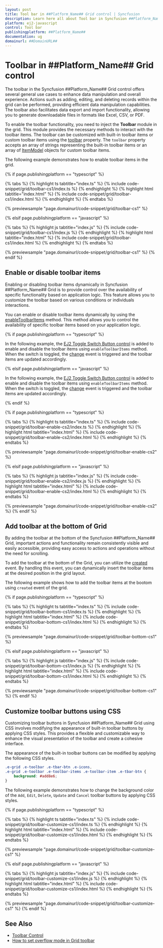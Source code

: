 ```yaml
---
layout: post
title: Tool bar in ##Platform_Name## Grid control | Syncfusion
description: Learn here all about Tool bar in Syncfusion ##Platform_Name## Grid control of Syncfusion Essential JS 2 and more.
platform: ej2-javascript
control: Tool bar 
publishingplatform: ##Platform_Name##
documentation: ug
domainurl: ##DomainURL##
---
```


# Toolbar in ##Platform_Name## Grid control

The toolbar in the Syncfusion ##Platform_Name## Grid control offers several general use cases to enhance data manipulation and overall experience. Actions such as adding, editing, and deleting records within the grid can be performed, providing efficient data manipulation capabilities. The toolbar also facilitates data export and import functionality, allowing you to generate downloadable files in formats like Excel, CSV, or PDF. 

To enable the toolbar functionality, you need to inject the **Toolbar** module in the grid. This module provides the necessary methods to interact with the toolbar items. The toolbar can be customized with built-in toolbar items or custom toolbar items using the [toolbar](../../api/grid/#toolbar) property. The `toolbar` property accepts an array of strings representing the built-in toolbar items or an array of [ItemModel](../../api/toolbar/itemModel) objects for custom toolbar items.

The following example demonstrates how to enable toolbar items in the grid.

{% if page.publishingplatform == "typescript" %}

 {% tabs %}
{% highlight ts tabtitle="index.ts" %}
{% include code-snippet/grid/toolbar-cs1/index.ts %}
{% endhighlight %}
{% highlight html tabtitle="index.html" %}
{% include code-snippet/grid/toolbar-cs1/index.html %}
{% endhighlight %}
{% endtabs %}
        
{% previewsample "page.domainurl/code-snippet/grid/toolbar-cs1" %}

{% elsif page.publishingplatform == "javascript" %}

{% tabs %}
{% highlight js tabtitle="index.js" %}
{% include code-snippet/grid/toolbar-cs1/index.js %}
{% endhighlight %}
{% highlight html tabtitle="index.html" %}
{% include code-snippet/grid/toolbar-cs1/index.html %}
{% endhighlight %}
{% endtabs %}

{% previewsample "page.domainurl/code-snippet/grid/toolbar-cs1" %}
{% endif %}

## Enable or disable toolbar items

Enabling or disabling toolbar items dynamically in Syncfusion ##Platform_Name## Grid is to provide control over the availability of specific functionality based on application logic. This feature allows you to customize the toolbar based on various conditions or individuals interactions. 

You can enable or disable toolbar items dynamically by using the [enableToolbarItems](../../api/grid/#enabletoolbaritems) method. This method allows you to control the availability of specific toolbar items based on your application logic.

{% if page.publishingplatform == "typescript" %}
 
In the following example, the [EJ2 Toggle Switch Button control](../../switch/getting-started) is added to enable and disable the toolbar items using `enableToolbarItems` method. When the switch is toggled, the [change](../../api/switch/#change) event is triggered and the toolbar items are updated accordingly.

 {% elsif page.publishingplatform == "javascript" %}
 
In the following example, the [EJ2 Toggle Switch Button control](../../switch/es5-getting-started) is added to enable and disable the toolbar items using `enableToolbarItems` method. When the switch is toggled, the [change](../../api/switch/#change) event is triggered and the toolbar items are updated accordingly.

{% endif %}

{% if page.publishingplatform == "typescript" %}

 {% tabs %}
{% highlight ts tabtitle="index.ts" %}
{% include code-snippet/grid/toolbar-enable-cs2/index.ts %}
{% endhighlight %}
{% highlight html tabtitle="index.html" %}
{% include code-snippet/grid/toolbar-enable-cs2/index.html %}
{% endhighlight %}
{% endtabs %}
        
{% previewsample "page.domainurl/code-snippet/grid/toolbar-enable-cs2" %}

{% elsif page.publishingplatform == "javascript" %}

{% tabs %}
{% highlight js tabtitle="index.js" %}
{% include code-snippet/grid/toolbar-enable-cs2/index.js %}
{% endhighlight %}
{% highlight html tabtitle="index.html" %}
{% include code-snippet/grid/toolbar-enable-cs2/index.html %}
{% endhighlight %}
{% endtabs %}

{% previewsample "page.domainurl/code-snippet/grid/toolbar-enable-cs2" %}
{% endif %}

## Add toolbar at the bottom of Grid

By adding the toolbar at the bottom of the Syncfusion ##Platform_Name## Grid, important actions and functionality remain consistently visible and easily accessible, providing easy access to actions and operations without the need for scrolling.

To add the toolbar at the bottom of the Grid, you can utilize the [created](../../api/grid/#created) event. By handling this event, you can dynamically insert the toolbar items at the desired position in the grid layout.

The following example shows how to add the toolbar items at the bootom using `created` event of the grid.

{% if page.publishingplatform == "typescript" %}

 {% tabs %}
{% highlight ts tabtitle="index.ts" %}
{% include code-snippet/grid/toolbar-bottom-cs1/index.ts %}
{% endhighlight %}
{% highlight html tabtitle="index.html" %}
{% include code-snippet/grid/toolbar-bottom-cs1/index.html %}
{% endhighlight %}
{% endtabs %}
        
{% previewsample "page.domainurl/code-snippet/grid/toolbar-bottom-cs1" %}

{% elsif page.publishingplatform == "javascript" %}

{% tabs %}
{% highlight js tabtitle="index.js" %}
{% include code-snippet/grid/toolbar-bottom-cs1/index.js %}
{% endhighlight %}
{% highlight html tabtitle="index.html" %}
{% include code-snippet/grid/toolbar-bottom-cs1/index.html %}
{% endhighlight %}
{% endtabs %}

{% previewsample "page.domainurl/code-snippet/grid/toolbar-bottom-cs1" %}
{% endif %}

## Customize toolbar buttons using CSS

Customizing toolbar buttons in Syncfusion ##Platform_Name## Grid using CSS involves modifying the appearance of built-in toolbar buttons by applying CSS styles. This provides a flexible and customizable way to enhance the visual presentation of the toolbar and create a cohesive interface.

The appearance of the built-in toolbar buttons can be modified by applying the following CSS styles.

```css
.e-grid .e-toolbar .e-tbar-btn .e-icons,
.e-grid .e-toolbar .e-toolbar-items .e-toolbar-item .e-tbar-btn {
    background: #add8e6;   
}
```

The following example demonstrates how to change the background color of the `Add`, `Edit`, `Delete`, `Update` and `Cancel` toolbar buttons by applying CSS styles.

{% if page.publishingplatform == "typescript" %}

 {% tabs %}
{% highlight ts tabtitle="index.ts" %}
{% include code-snippet/grid/toolbar-customize-cs1/index.ts %}
{% endhighlight %}
{% highlight html tabtitle="index.html" %}
{% include code-snippet/grid/toolbar-customize-cs1/index.html %}
{% endhighlight %}
{% endtabs %}
        
{% previewsample "page.domainurl/code-snippet/grid/toolbar-customize-cs1" %}

{% elsif page.publishingplatform == "javascript" %}

{% tabs %}
{% highlight js tabtitle="index.js" %}
{% include code-snippet/grid/toolbar-customize-cs1/index.js %}
{% endhighlight %}
{% highlight html tabtitle="index.html" %}
{% include code-snippet/grid/toolbar-customize-cs1/index.html %}
{% endhighlight %}
{% endtabs %}

{% previewsample "page.domainurl/code-snippet/grid/toolbar-customize-cs1" %}
{% endif %}

## See Also

* [Toolbar Control](../../toolbar/getting-started)
* [How to set overflow mode in Grid toolbar](https://support.syncfusion.com/kb/article/9929/how-to-set-overflow-mode-in-grid-toolbar)